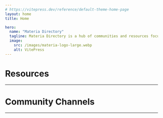 ```yaml
---
# https://vitepress.dev/reference/default-theme-home-page
layout: home
title: Home

hero:
  name: "Materia Directory"
  tagline: Materia Directory is a hub of communities and resources focussed on the Materia Datacenter and other useful FF14 resources.
  image:
    src: /images/materia-logo-large.webp
    alt: VitePress
---
```


# Resources <Badge type="warning" text="Beta" />
---

<SitesList/>

# Community Channels <Badge type="warning" text="Beta" />

---

<TwitchList/>


<script setup>
import { VPTeamPage, VPTeamPageTitle, VPTeamMembers } from 'vitepress/theme'

const members = [
    {
        avatar: 'https://cdn.discordapp.com/avatars/336809049985122306/bfd492b9ef84c5925c5e015c955da896?size=256',
        name: 'Ori Na',
        title: 'Creator',
        desc: "@ori9607"
    },
    {
        avatar: 'https://cdn.discordapp.com/avatars/211624816619290624/57e2b10fdc8c5b525ba3bbefef027696?size=256',
        name: 'Em Gram',
        title: 'Web Developer',
        desc: "@mgram"
    },

]
</script>

<VPTeamPage>
  <VPTeamPageTitle>
    <template #title>
      Key Contributors
    </template>
    <template #lead>
      Materia Directory is a team project by a collection of dedicated members of the Materia Community. 
    </template>
  </VPTeamPageTitle>
  <VPTeamMembers
    :members="members"
  />
</VPTeamPage>